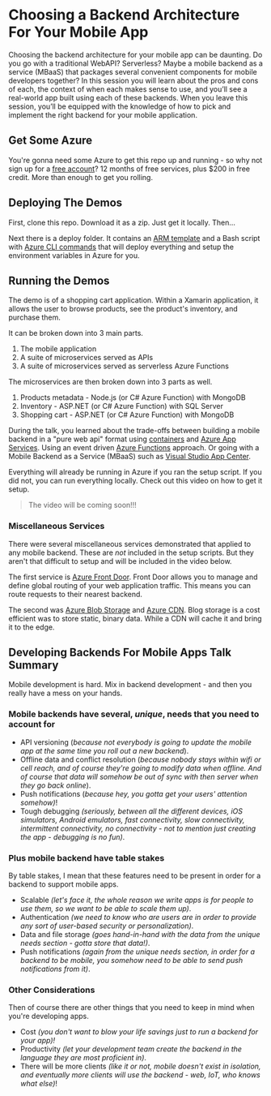 # Choosing a Backend Architecture For Your Mobile App

Choosing the backend architecture for your mobile app can be daunting. Do you go with a traditional WebAPI? Serverless? Maybe a mobile backend as a service (MBaaS) that packages several convenient components for mobile developers together? In this session you will learn about the pros and cons of each, the context of when each makes sense to use, and you’ll see a real-world app built using each of these backends. When you leave this session, you’ll be equipped with the knowledge of how to pick and implement the right backend for your mobile application.

## Get Some Azure

You're gonna need some Azure to get this repo up and running - so why not sign up for a [free account](https://azure.microsoft.com/free/?WT.mc_id=build2019-github-masoucou)? 12 months of free services, plus $200 in free credit. More than enough to get you rolling.

## Deploying The Demos

First, clone this repo. Download it as a zip. Just get it locally. Then...

Next there is a deploy folder. It contains an [ARM template](https://docs.microsoft.com/azure/azure-resource-manager/resource-group-authoring-templates?WT.mc_id=build2019-github-masoucou) and a Bash script with [Azure CLI commands](https://docs.microsoft.com/cli/azure/?view=azure-cli-latest&WT.mc_id=build2019mobilebackend-github-masoucou) that will deploy everything and setup the environment variables in Azure for you.

## Running the Demos

The demo is of a shopping cart application. Within a Xamarin application, it allows the user to browse products, see the product's inventory, and purchase them.

It can be broken down into 3 main parts.

1. The mobile application
1. A suite of microservices served as APIs
1. A suite of microservices served as serverless Azure Functions

The microservices are then broken down into 3 parts as well.

1. Products metadata - Node.js (or C# Azure Function) with MongoDB
1. Inventory - ASP.NET (or C# Azure Function) with SQL Server
1. Shopping cart - ASP.NET (or C# Azure Function) with MongoDB

During the talk, you learned about the trade-offs between building a mobile backend in a "pure web api" format using [containers](https://docs.microsoft.com/azure/app-service/containers/quickstart-dotnetcore?WT.mc_id=build2019-github-masoucou) and [Azure App Services](https://docs.microsoft.com/azure/app-service/app-service-web-get-started-dotnet?WT.mc_id=build2019-github-masoucou). Using an event driven [Azure Functions](https://docs.microsoft.com/azure/azure-functions/functions-overview?WT.mc_id=build2019-github-masoucou) approach. Or going with a Mobile Backend as a Service (MBaaS) such as [Visual Studio App Center](https://docs.microsoft.com/appcenter/?WT.mc_id=build2019-github-masoucou).

Everything will already be running in Azure if you ran the setup script. If you did not, you can run everything locally. Check out this video on how to get it setup.

> The video will be coming soon!!!

### Miscellaneous Services

There were several miscellaneous services demonstrated that applied to any mobile backend. These are _not_ included in the setup scripts. But they aren't that difficult to setup and will be included in the video below.

The first service is [Azure Front Door](https://docs.microsoft.com/azure/frontdoor/front-door-overview?WT.mc_id=build2019-github-masoucou). Front Door allows you to manage and define global routing of your web application traffic. This means you can route requests to their nearest backend.

The second was [Azure Blob Storage](https://docs.microsoft.com/azure/storage/blobs/storage-blobs-overview?WT.mc_id=build2019-github-masoucou) and [Azure CDN](https://docs.microsoft.com/azure/cdn/cdn-overview?WT.mc_id=build2019-github-masoucou). Blog storage is a cost efficient was to store static, binary data. While a CDN will cache it and bring it to the edge.

## Developing Backends For Mobile Apps Talk Summary

Mobile development is hard. Mix in backend development - and then you really have a mess on your hands.

### Mobile backends have several, _unique_, needs that you need to account for

* API versioning (_because not everybody is going to update the mobile app at the same time you roll out a new backend_).
* Offline data and conflict resolution (_because nobody stays within wifi or cell reach, and of course they're going to modify data when offline. And of course that data will somehow be out of sync with then server when they go back online_).
* Push notifications (_because hey, you gotta get your users' attention somehow)_!
* Tough debugging _(seriously, between all the different devices, iOS simulators, Android emulators, fast connectivity, slow connectivity, intermittent connectivity, no connectivity - not to mention just creating the app - debugging is no fun)_.

### Plus mobile backend have table stakes

By table stakes, I mean that these features need to be present in order for a backend to support mobile apps.

* Scalable _(let's face it, the whole reason we write apps is for people to use them, so we want to be able to scale them up)_.
* Authentication _(we need to know who are users are in order to provide any sort of user-based security or personalization)_.
* Data and file storage _(goes hand-in-hand with the data from the unique needs section - gotta store that data!)_.
* Push notifications _(again from the unique needs section, in order for a backend to be mobile, you somehow need to be able to send push notifications from it)_.

### Other Considerations

Then of course there are other things that you need to keep in mind when you're developing apps.

* Cost _(you don't want to blow your life savings just to run a backend for your app)!_
* Productivity _(let your development team create the backend in the language they are most proficient in)_.
* There will be more clients _(like it or not, mobile doesn't exist in isolation, and eventually more clients will use the backend - web, IoT, who knows what else)_!